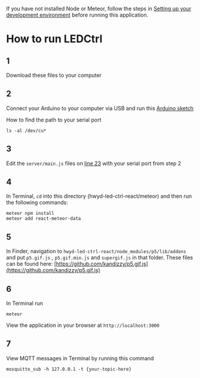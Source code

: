 If you have not installed Node or Meteor, follow the steps in [Setting up your development environment](https://github.com/areaofeffect/hello-world/blob/master/week8/README.md#setting-up-your-development-environment) before running this application.

# How to run LEDCtrl
## 1 
Download these files to your computer

## 2

Connect your Arduino to your computer via USB and run this [Arduino sketch](https://create.arduino.cc/editor/kandizzy/fbbf4417-436c-4f52-9d7a-d335af095458/preview)

How to find the path to your serial port

	ls -al /dev/cu*


## 3
Edit the `server/main.js` files on [line 23](https://github.com/areaofeffect/hwyd-led-ctrl-react/blob/master/meteor/server/main.js#L23) with your serial port from step 2

## 4
In Terminal, `cd` into this directory (hwyd-led-ctrl-react/meteor) and then run the following commands:

	meteor npm install 
	meteor add react-meteor-data
	
## 5

In Finder, navigation to `hwyd-led-ctrl-react/node_modules/p5/lib/addons` and put `p5.gif.js` , `p5.gif.min.js` and `supergif.js` in that folder. These files can be found here: [https://github.com/kandizzy/p5.gif.js](https://github.com/kandizzy/p5.gif.js)
	
## 6
In Terminal run

	meteor
View the application in your browser at `http://localhost:3000`

## 7
View MQTT messages in Terminal by running this command

	mosquitto_sub -h 127.0.0.1 -t {your-topic-here}
	



